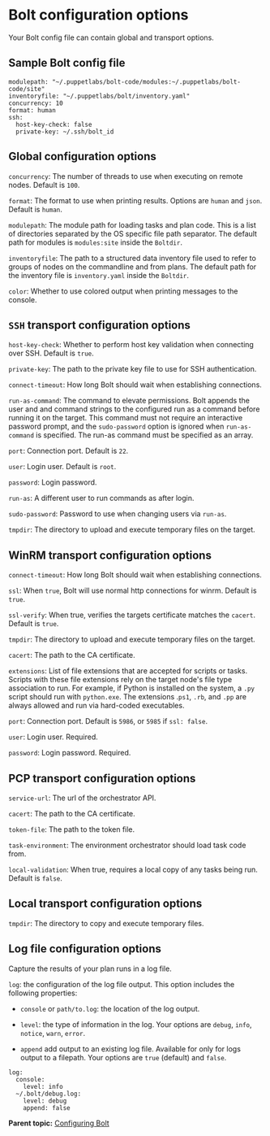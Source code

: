 # Bolt configuration options

Your Bolt config file can contain global and transport options.

## Sample Bolt config file

```
modulepath: "~/.puppetlabs/bolt-code/modules:~/.puppetlabs/bolt-code/site"
inventoryfile: "~/.puppetlabs/bolt/inventory.yaml"
concurrency: 10
format: human
ssh:
  host-key-check: false
  private-key: ~/.ssh/bolt_id
```

## Global configuration options

`concurrency`: The number of threads to use when executing on remote nodes. Default is `100`.

`format`: The format to use when printing results. Options are `human` and `json`. Default is `human`.

`modulepath`: The module path for loading tasks and plan code. This is a list of directories separated by the OS specific file path separator. The default path for modules is `modules:site` inside the `Boltdir`.

`inventoryfile`: The path to a structured data inventory file used to refer to groups of nodes on the commandline and from plans. The default path for the inventory file is `inventory.yaml` inside the `Boltdir`.

`color`: Whether to use colored output when printing messages to the console.

## `SSH` transport configuration options

`host-key-check`: Whether to perform host key validation when connecting over SSH. Default is `true`.

`private-key`: The path to the private key file to use for SSH authentication.

`connect-timeout`: How long Bolt should wait when establishing connections.

`run-as-command`: The command to elevate permissions. Bolt appends the user and and command strings to the configured run as a command before running it on the target. This command must not require an interactive password prompt, and the `sudo-password` option is ignored when `run-as-command` is specified. The run-as command must be specified as an array.

`port`: Connection port. Default is `22`.

`user`: Login user. Default is `root`.

`password`: Login password.

`run-as`: A different user to run commands as after login.

`sudo-password`: Password to use when changing users via `run-as`.

`tmpdir`: The directory to upload and execute temporary files on the target.

## WinRM transport configuration options

`connect-timeout`: How long Bolt should wait when establishing connections.

`ssl`: When `true`, Bolt will use normal http connections for winrm. Default is `true`.

`ssl-verify`: When true, verifies the targets certificate matches the `cacert`. Default is `true`.

`tmpdir`: The directory to upload and execute temporary files on the target.

`cacert`: The path to the CA certificate.

`extensions`: List of file extensions that are accepted for scripts or tasks. Scripts with these file extensions rely on the target node's file type association to run. For example, if Python is installed on the system, a `.py` script should run with `python.exe`. The extensions .`ps1`, `.rb`, and `.pp` are always allowed and run via hard-coded executables.

`port`: Connection port. Default is `5986`, or `5985` if `ssl: false`.

`user`: Login user. Required.

`password`: Login password. Required.

## PCP transport configuration options

`service-url`: The url of the orchestrator API.

`cacert`: The path to the CA certificate.

`token-file`: The path to the token file.

`task-environment`: The environment orchestrator should load task code from.

`local-validation`: When true, requires a local copy of any tasks being run. Default is `false`.

## Local transport configuration options

`tmpdir`: The directory to copy and execute temporary files.

## Log file configuration options

Capture the results of your plan runs in a log file.

`log`: the configuration of the log file output. This option includes the following properties:

-   `console` or `path/to.log`: the location of the log output.
-   `level`: the type of information in the log. Your options are `debug`, `info`, `notice`, `warn`, `error`.

-   `append` add output to an existing log file. Available for only for logs output to a filepath. Your options are `true` \(default\) and `false`.

```
log:
  console:
    level: info
  ~/.bolt/debug.log:
    level: debug
    append: false

```

**Parent topic:** [Configuring Bolt](configuring_bolt.md)

